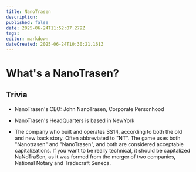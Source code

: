 ```yaml
---
title: NanoTrasen
description: 
published: false
date: 2025-06-24T11:52:07.279Z
tags: 
editor: markdown
dateCreated: 2025-06-24T10:30:21.161Z
---
```


# What's a NanoTrasen?

















## Trivia

- NanoTrasen's CEO: John NanoTrasen, Corporate Personhood

- NanoTrasen's HeadQuarters is based in NewYork

- The company who built and operates SS14, according to both the old and new back story. Often abbreviated to "NT". The game uses both "Nanotrasen" and "NanoTrasen", and both are considered acceptable capitalizations. If you want to be really technical, it should be capitalized NaNoTraSen, as it was formed from the merger of two companies, National Notary and Tradecraft Seneca.

